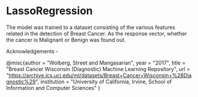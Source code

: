 # LassoRegression

The model was trained to a dataset consisting of the various features related in the detection of Breast Cancer. 
As the response vector, whether the cancer is Malignant or Benign was found out. 

Acknowledgements - 

@misc{author = "Wolberg, Street and Mangasarian",
year = "2017",
title = "Breast Cancer Wisconsin (Diagnostic) Machine Learning Repository",
url = "https://archive.ics.uci.edu/ml/datasets/Breast+Cancer+Wisconsin+%28Diagnostic%29",
institution = "University of California, Irvine, School of Information and Computer Sciences" }
